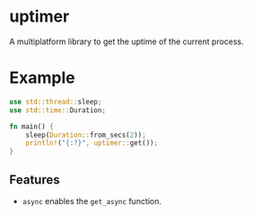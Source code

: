 # uptimer

A multiplatform library to get the uptime of the current process.

 # Example
 
```rust
use std::thread::sleep;
use std::time::Duration;

fn main() {
    sleep(Duration::from_secs(2));
    println!("{:?}", uptimer::get());
}
```

## Features

* `async` enables the `get_async` function.
